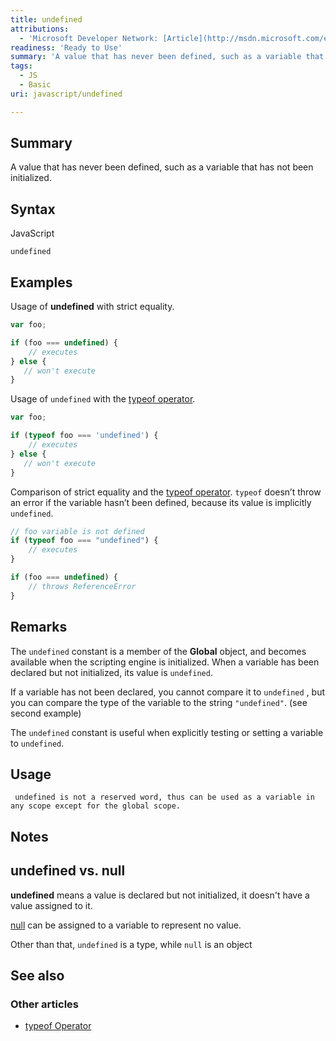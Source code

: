 ```yaml
---
title: undefined
attributions:
  - 'Microsoft Developer Network: [Article](http://msdn.microsoft.com/en-us/library/ie/dae3sbk5(v=vs.94).aspx)'
readiness: 'Ready to Use'
summary: 'A value that has never been defined, such as a variable that has not been initialized.'
tags:
  - JS
  - Basic
uri: javascript/undefined

---
```

## Summary

A value that has never been defined, such as a variable that has not been initialized.

## Syntax

<span class="language">JavaScript</span>

    undefined

## Examples

Usage of **undefined** with strict equality.

``` js
var foo;

if (foo === undefined) {
    // executes
} else {
   // won't execute
}
```

Usage of `undefined` with the [typeof operator](/javascript/operators/typeof).

``` js
var foo;

if (typeof foo === 'undefined') {
    // executes
} else {
   // won't execute
}
```

Comparison of strict equality and the [typeof operator](/javascript/operators/typeof). `typeof` doesn’t throw an error if the variable hasn’t been defined, because its value is implicitly `undefined`.

``` js
// foo variable is not defined
if (typeof foo === "undefined") {
    // executes
}

if (foo === undefined) {
    // throws ReferenceError
}
```

## Remarks

The `undefined` constant is a member of the **Global** object, and becomes available when the scripting engine is initialized. When a variable has been declared but not initialized, its value is `undefined`.

If a variable has not been declared, you cannot compare it to `undefined` , but you can compare the type of the variable to the string `"undefined"`. (see second example)

The `undefined` constant is useful when explicitly testing or setting a variable to `undefined`.

## Usage

     undefined is not a reserved word, thus can be used as a variable in any scope except for the global scope.

## Notes

## **undefined** vs. **null**

**undefined** means a value is declared but not initialized, it doesn't have a value assigned to it.

[null](/javascript/null) can be assigned to a variable to represent no value.

Other than that, `undefined` is a type, while `null` is an object

## See also

### Other articles

-   [typeof Operator](/javascript/operators/typeof)

